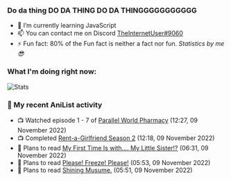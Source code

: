 ### Do da thing DO DA THING DO DA THINGGGGGGGGGGG

<!-- **TheInternetUser0/TheInternetUser0** is a ✨ _special_ ✨ repository because its `README.md` (this file) appears on your GitHub profile. -->


- 🌱 I’m currently learning JavaScript
- 📫 You can contact me on Discord [TheInternetUser#9060](https://discord.com/users/534117072796385300)
- ⚡ Fun fact: 80% of the Fun fact is neither a fact nor fun. _Statistics by me 😎_

### What I'm doing right now:
![Stats](https://discord.c99.nl/widget/theme-3/534117072796385300.png)

### 🌸 My recent AniList activity

<!-- ANILIST_ACTIVITY:start -->

-   📺 Watched episode 1 - 7 of [Parallel World Pharmacy](https://anilist.co/anime/136707) (12:27, 09 November 2022)
-   📺 Completed [Rent-a-Girlfriend Season 2](https://anilist.co/anime/124410) (12:18, 09 November 2022)
-   📖 Plans to read [My First Time Is with.... My Little Sister!?](https://anilist.co/manga/118989) (06:31, 09 November 2022)
-   📖 Plans to read [Please! Freeze! Please!](https://anilist.co/manga/116295) (05:53, 09 November 2022)
-   📖 Plans to read [Shining Musume.](https://anilist.co/manga/37484) (05:51, 09 November 2022)

<!-- ANILIST_ACTIVITY:end -->
